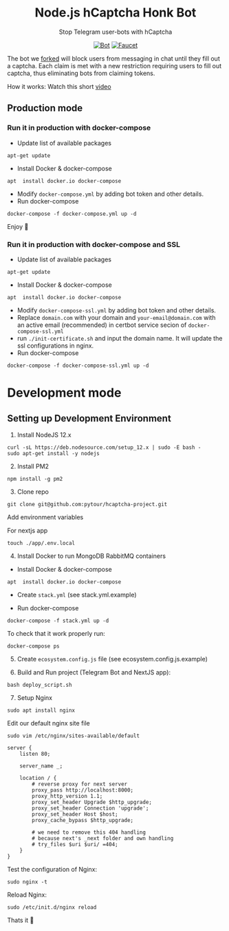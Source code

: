 <h1 align="center">Node.js hCaptcha Honk Bot</h1>

<div align="center">

Stop Telegram user-bots with hCaptcha

[![Bot](https://img.shields.io/badge/Bot-HonkhCaptchaBot-00aced.svg?style=flat-square&logo=telegram)](https://telegram.me/HonkhCaptchaBot)
[![Faucet](https://img.shields.io/badge/💬%20Faucet-Telegram%20Group-blue.svg?style=flat-square)](https://telegram.me/Honkfaucet)

</div>

The bot we [forked](https://github.com/KeithPatrick5/telegram-bot) will block users from messaging in chat until they fill out a captcha. Each claim is met with a new restriction requiring users to fill out captcha, thus eliminating bots from claiming tokens.

How it works: Watch this short [video](https://youtu.be/GDSLRQaHfic)

## Production mode
### Run it in production with docker-compose

- Update list of available packages

`apt-get update`

- Install Docker & docker-compose

`apt  install docker.io docker-compose`

- Modify `docker-compose.yml` by adding bot token and other details.
- Run docker-compose

```docker-compose -f docker-compose.yml up -d```

Enjoy 🚀

### Run it in production with docker-compose and SSL

- Update list of available packages

`apt-get update`

- Install Docker & docker-compose

`apt  install docker.io docker-compose`

- Modify `docker-compose-ssl.yml` by adding bot token and other details.
- Replace `domain.com` with your domain and `your-email@domain.com` with an active email (recommended) in certbot service secion of `docker-compose-ssl.yml` 
- run `./init-certificate.sh` and input the domain name. It will update the ssl configurations in nginx.
- Run docker-compose

```docker-compose -f docker-compose-ssl.yml up -d```


# Development mode
## Setting up Development Environment

1. Install NodeJS 12.x

```
curl -sL https://deb.nodesource.com/setup_12.x | sudo -E bash -
sudo apt-get install -y nodejs
```

2. Install PM2

`npm install -g pm2`

3. Clone repo

`git clone git@github.com:pytour/hcaptcha-project.git`

Add environment variables

For nextjs app

`touch ./app/.env.local`

4. Install Docker to run MongoDB RabbitMQ containers

- Install Docker & docker-compose

`apt  install docker.io docker-compose`

- Create `stack.yml` (see stack.yml.example)

- Run docker-compose

```docker-compose -f stack.yml up -d```

To check that it work properly run: 

```docker-compose ps```

5. Create `ecosystem.config.js` file (see ecosystem.config.js.example) 

6. Build and Run project (Telegram Bot and NextJS app): 

`bash deploy_script.sh`


7. Setup Nginx 

`sudo apt install nginx`

Edit our default nginx site file

`sudo vim /etc/nginx/sites-available/default`


```
server {
    listen 80;

    server_name _;

    location / {
        # reverse proxy for next server
        proxy_pass http://localhost:8000;
        proxy_http_version 1.1;
        proxy_set_header Upgrade $http_upgrade;
        proxy_set_header Connection 'upgrade';
        proxy_set_header Host $host;
        proxy_cache_bypass $http_upgrade;

        # we need to remove this 404 handling
        # because next's _next folder and own handling
        # try_files $uri $uri/ =404;
    }
}
```

Test the configuration of Nginx:

`sudo nginx -t`

Reload Nginx:

`sudo /etc/init.d/nginx reload`

Thats it 🚀